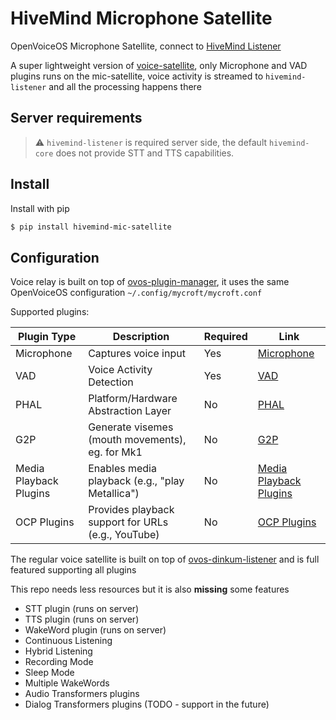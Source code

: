 # HiveMind Microphone Satellite

OpenVoiceOS Microphone Satellite, connect to [HiveMind Listener](https://github.com/JarbasHiveMind/HiveMind-listener)

A super lightweight version of [voice-satellite](https://github.com/JarbasHiveMind/HiveMind-voice-sat), only Microphone and VAD plugins runs on the mic-satellite, voice activity is streamed to `hivemind-listener` and all the processing happens there

## Server requirements

> ⚠️ `hivemind-listener` is required server side, the default `hivemind-core` does not provide STT and TTS capabilities.

## Install

Install with pip

```bash
$ pip install hivemind-mic-satellite
```

## Configuration

Voice relay is built on top of [ovos-plugin-manager](https://github.com/OpenVoiceOS/ovos-plugin-manager), it uses the same OpenVoiceOS configuration `~/.config/mycroft/mycroft.conf`

Supported plugins:

| Plugin Type            | Description                                        | Required | Link                                                                                                       |
|------------------------|----------------------------------------------------|----------|------------------------------------------------------------------------------------------------------------|
| Microphone             | Captures voice input                               | Yes      | [Microphone](https://openvoiceos.github.io/ovos-technical-manual/mic_plugins/)                             |
| VAD                    | Voice Activity Detection                           | Yes      | [VAD](https://openvoiceos.github.io/ovos-technical-manual/vad_plugins/)                                    |
| PHAL                   | Platform/Hardware Abstraction Layer                | No       | [PHAL](https://openvoiceos.github.io/ovos-technical-manual/PHAL/)                                          |
| G2P                    | Generate visemes (mouth movements), eg. for Mk1    | No       | [G2P](https://openvoiceos.github.io/ovos-technical-manual/g2p_plugins/)                                    |
| Media Playback Plugins | Enables media playback (e.g., "play Metallica")    | No       | [Media Playback Plugins](https://openvoiceos.github.io/ovos-technical-manual/media_plugins/)               |
| OCP Plugins            | Provides playback support for URLs (e.g., YouTube) | No       | [OCP Plugins](https://openvoiceos.github.io/ovos-technical-manual/ocp_plugins/)                            |

The regular voice satellite is built on top of [ovos-dinkum-listener](https://github.com/OpenVoiceOS/ovos-dinkum-listener) and is full featured supporting all plugins

This repo needs less resources but it is also **missing** some features

- STT plugin (runs on server)
- TTS plugin (runs on server)
- WakeWord plugin (runs on server)
- Continuous Listening
- Hybrid Listening
- Recording Mode
- Sleep Mode
- Multiple WakeWords
- Audio Transformers plugins
- Dialog Transformers plugins  (TODO - support in the future)
